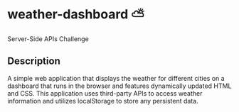 # weather-dashboard ⛅️
Server-Side APIs Challenge

## Description
A simple web application that displays the weather for different cities on a dashboard that runs in the browser and features dynamically updated HTML and CSS.
This application uses third-party APIs to access weather information and utilizes localStorage to store any persistent data.

